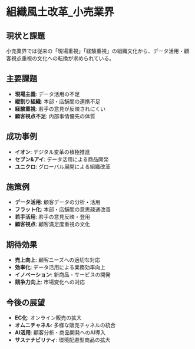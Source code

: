 # 組織風土改革_小売業界

## 現状と課題
小売業界では従来の「現場重視」「経験重視」の組織文化から、データ活用・顧客視点重視の文化への転換が求められている。

## 主要課題
- **現場主義**: データ活用の不足
- **縦割り組織**: 本部・店舗間の連携不足
- **経験重視**: 若手の意見が反映されにくい
- **顧客視点不足**: 内部事情優先の体質

## 成功事例
- **イオン**: デジタル変革の積極推進
- **セブン&アイ**: データ活用による商品開発
- **ユニクロ**: グローバル展開による組織改革

## 施策例
- **データ活用**: 顧客データの分析・活用
- **フラット化**: 本部・店舗間の意思疎通改善
- **若手活用**: 若手の意見反映・登用
- **顧客視点**: 顧客満足度重視の文化

## 期待効果
- **売上向上**: 顧客ニーズへの適切な対応
- **効率化**: データ活用による業務効率向上
- **イノベーション**: 新商品・サービスの開発
- **競争力向上**: 市場変化への対応

## 今後の展望
- **EC化**: オンライン販売の拡大
- **オムニチャネル**: 多様な販売チャネルの統合
- **AI活用**: 顧客分析・商品開発へのAI導入
- **サステナビリティ**: 環境配慮型商品の拡大 